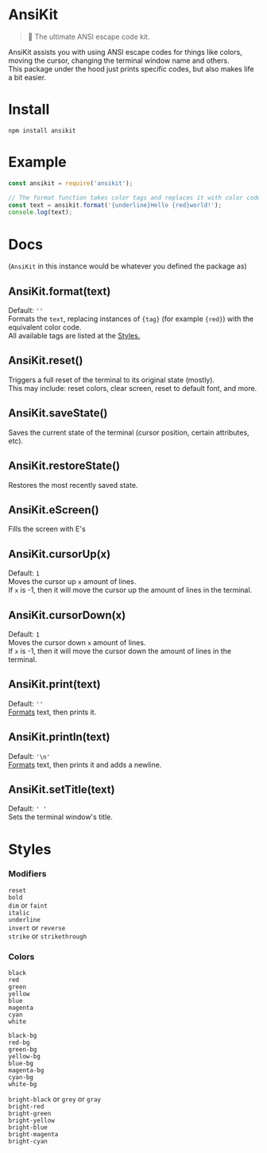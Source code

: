 # AnsiKit
> 🎨 The ultimate ANSI escape code kit.

AnsiKit assists you with using ANSI escape codes for things like colors, moving the cursor, changing the terminal window name and others.  
This package under the hood just prints specific codes, but also makes life a bit easier.

# Install
`npm install ansikit`
 
# Example
```js
const ansikit = require('ansikit');

// The format function takes color tags and replaces it with color codes.
const text = ansikit.format('{underline}Hello {red}world!');
console.log(text);
```

# Docs
(`AnsiKit` in this instance would be whatever you defined the package as)

## AnsiKit.format(text)
Default: `''`  
Formats the `text`, replacing instances of `{tag}` (for example `{red}`) with the equivalent color code.  
All available tags are listed at the [Styles.](#styles)

## AnsiKit.reset()
Triggers a full reset of the terminal to its original state (mostly).  
This may include: reset colors, clear screen, reset to default font, and more.

## AnsiKit.saveState()
Saves the current state of the terminal (cursor position, certain attributes, etc).

## AnsiKit.restoreState()
Restores the most recently saved state.

## AnsiKit.eScreen()
Fills the screen with E's

## AnsiKit.cursorUp(x)
Default: `1`  
Moves the cursor up `x` amount of lines.  
If `x` is -1, then it will move the cursor up the amount of lines in the terminal.

## AnsiKit.cursorDown(x)
Default: `1`  
Moves the cursor down `x` amount of lines.  
If `x` is -1, then it will move the cursor down the amount of lines in the terminal.

## AnsiKit.print(text)
Default: `''`  
[Formats](#ansikitformattext) text, then prints it.

## AnsiKit.println(text)
Default: `'\n'`  
[Formats](#ansikitformattext) text, then prints it and adds a newline.

## AnsiKit.setTitle(text)
Default: `' '`  
Sets the terminal window's title.

# Styles
### Modifiers
`reset`  
`bold`  
`dim` or `faint`  
`italic`  
`underline`  
`invert` or `reverse`  
`strike` or `strikethrough`  


### Colors
`black`  
`red`  
`green`  
`yellow`  
`blue`  
`magenta`  
`cyan`  
`white`  

`black-bg`  
`red-bg`  
`green-bg`  
`yellow-bg`  
`blue-bg`  
`magenta-bg`  
`cyan-bg`  
`white-bg`  

`bright-black` or `grey` or `gray`  
`bright-red`  
`bright-green`  
`bright-yellow`  
`bright-blue`  
`bright-magenta`  
`bright-cyan`  
